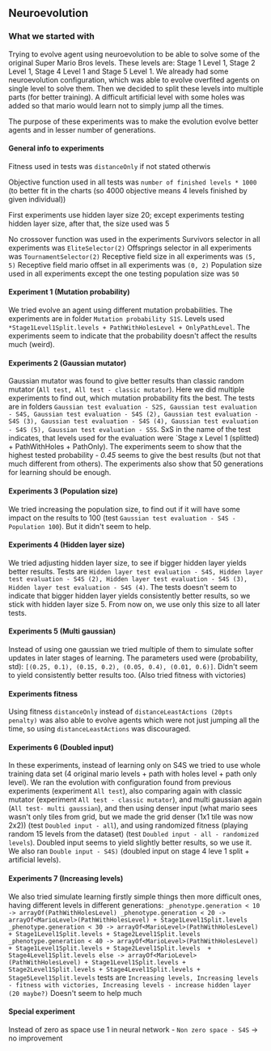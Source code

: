## Neuroevolution

### What we started with

Trying to evolve agent using neuroevolution to be able to solve some of the original Super Mario Bros levels. These levels are: Stage 1 Level 1, Stage 2 Level 1, Stage 4 Level 1 and Stage 5 Level 1. We already had some neuroevolution configuration, which was able to evolve overfited agents on single level to solve them. Then we decided to split these levels into multiple parts (for better training). A difficult artificial level with some holes was added so that mario would learn not to simply jump all the times.  

The purpose of these experiments was to make the evolution evolve better agents and in lesser number of generations. 


#### General info to experiments
Fitness used in tests was `distanceOnly` if not stated otherwis

Objective function used in all tests was `number of finished levels * 1000` (to better fit in the charts (so 4000 objective means 4 levels finished by given individual))

First experiments use hidden layer size 20; except experiments testing hidden layer size, after that, the size used was 5

No crossover function was used in the experiments
Survivors selector in all experiments was `EliteSelector(2)`
Offsprings selector in all experiments was `TournamentSelector(2)`
Receptive field size in all experiments was `(5, 5)`
Receptive field mario offset in all experiments was `(0, 2)`
Population size used in all experiments except the one testing population size was `50`


#### Experiment 1 (Mutation probability)
We tried evolve an agent using different mutation probabilities. The experiments are in folder `Mutation probability S1S`. Levels used `*Stage1Level1Split.levels + PathWithHolesLevel + OnlyPathLevel`. The experiments seem to indicate that the probability doesn't affect the results much (weird).

#### Experiments 2 (Gaussian mutator)
Gaussian mutator was found to give better results than classic random mutator (`All test, All test - classic mutator`). Here we did multiple experiments to find out, which mutation probability fits the best. The tests are in folders `Gaussian test evaluation - S2S, Gaussian test evaluation - S4S, Gaussian test evaluation - S4S (2), Gaussian test evaluation - S4S (3), Gaussian test evaluation - S4S (4), Gaussian test evaluation - S4S (5), Gaussian test evaluation - S5S`. SxS in the name of the test indicates, that levels used for the evaluation were `Stage x Level 1 (splitted) + PathWithHoles + PathOnly). The experiments seem to show that the highest tested probability - *0.45* seems to give the best results (but not that much different from others). The experiments also show that 50 generations for learning should be enough.

#### Experiments 3 (Population size)
We tried increasing the population size, to find out if it will have some impact on the results to 100 (test `Gaussian test evaluation - S4S - Population 100`). But it didn't seem to help.

#### Experiments 4 (Hidden layer size)
We tried adjusting hidden layer size, to see if bigger hidden layer yields better results. Tests are `Hidden layer test evaluation - S4S, Hidden layer test evaluation - S4S (2), Hidden layer test evaluation - S4S (3), Hidden layer test evaluation - S4S (4)`. The tests doesn't seem to indicate that bigger hidden layer yields consistently better results, so we stick with hidden layer size 5. From now on, we use only this size to all later tests.

#### Experiments 5 (Multi gaussian)
Instead of using one gaussian we tried multiple of them to simulate softer updates in later stages of learning. The parameters used were (probability, std): `[(0.25, 0.1), (0.15, 0.2), (0.05, 0.4), (0.01, 0.6)]`. Didn't seem to yield consistently better results too. (Also tried fitness with victories)

#### Experiments fitness
Using fitness `distanceOnly` instead of `distanceLeastActions (20pts penalty)` was also able to evolve agents which were not just jumping all the time, so using `distanceLeastActions` was discouraged.

#### Experiments 6 (Doubled input)
In these experiments, instead of learning only on S4S we tried to use whole training data set (4 original mario levels + path with holes level + path only level). We ran the evolution with configuration found from previous experiments (experiment `All test`), also comparing again with classic mutator (experiment `All test - classic mutator`), and multi gaussian again (`All test- multi gaussian`), and then using denser input (what mario sees wasn't only tiles from grid, but we made the grid denser (1x1 tile was now 2x2)) (test `Doubled input - all`), and using randomized fitness (playing random 15 levels from the dataset) (test `Doubled input - all - randomized levels`). Doubled input seems to yield slightly better results, so we use it. We also ran `Double input - S4S)` (doubled input on stage 4 leve 1 split + artificial levels).

#### Experiments 7 (Increasing levels)
We also tried simulate learning firstly simple things then more difficult ones, having different levels in different generations:
`
_phenotype.generation < 10 -> arrayOf(PathWithHolesLevel)
_phenotype.generation < 20 -> arrayOf<MarioLevel>(PathWithHolesLevel) + Stage1Level1Split.levels
_phenotype.generation < 30 -> arrayOf<MarioLevel>(PathWithHolesLevel) + Stage1Level1Split.levels + Stage2Level1Split.levels
_phenotype.generation < 40 -> arrayOf<MarioLevel>(PathWithHolesLevel) + Stage1Level1Split.levels + Stage2Level1Split.levels  + Stage4Level1Split.levels
else -> arrayOf<MarioLevel>(PathWithHolesLevel) + Stage1Level1Split.levels + Stage2Level1Split.levels + Stage4Level1Split.levels + Stage5Level1Split.levels
`
tests are `Increasing levels, Increasing levels - fitness with victories, Increasing levels - increase hidden layer (20 maybe?)`
Doesn't seem to help much

#### Special experiment
Instead of zero as space use 1 in neural network - `Non zero space - S4S` -> no improvement